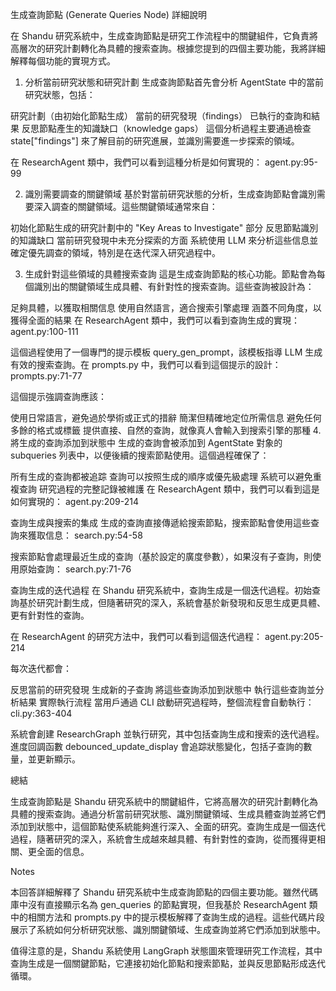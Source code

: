 生成查詢節點 (Generate Queries Node) 詳細說明

在 Shandu 研究系統中，生成查詢節點是研究工作流程中的關鍵組件，它負責將高層次的研究計劃轉化為具體的搜索查詢。根據您提到的四個主要功能，我將詳細解釋每個功能的實現方式。

1. 分析當前研究狀態和研究計劃
生成查詢節點首先會分析 AgentState 中的當前研究狀態，包括：

研究計劃（由初始化節點生成）
當前的研究發現（findings）
已執行的查詢和結果
反思節點產生的知識缺口（knowledge gaps）
這個分析過程主要通過檢查 state["findings"] 來了解目前的研究進展，並識別需要進一步探索的領域。

在 ResearchAgent 類中，我們可以看到這種分析是如何實現的： agent.py:95-99

2. 識別需要調查的關鍵領域
基於對當前研究狀態的分析，生成查詢節點會識別需要深入調查的關鍵領域。這些關鍵領域通常來自：

初始化節點生成的研究計劃中的 "Key Areas to Investigate" 部分
反思節點識別的知識缺口
當前研究發現中未充分探索的方面
系統使用 LLM 來分析這些信息並確定優先調查的領域，特別是在迭代深入研究過程中。

3. 生成針對這些領域的具體搜索查詢
這是生成查詢節點的核心功能。節點會為每個識別出的關鍵領域生成具體、有針對性的搜索查詢。這些查詢被設計為：

足夠具體，以獲取相關信息
使用自然語言，適合搜索引擎處理
涵蓋不同角度，以獲得全面的結果
在 ResearchAgent 類中，我們可以看到查詢生成的實現： agent.py:100-111

這個過程使用了一個專門的提示模板 query_gen_prompt，該模板指導 LLM 生成有效的搜索查詢。在 prompts.py 中，我們可以看到這個提示的設計： prompts.py:71-77

這個提示強調查詢應該：

使用日常語言，避免過於學術或正式的措辭
簡潔但精確地定位所需信息
避免任何多餘的格式或標籤
提供直接、自然的查詢，就像真人會輸入到搜索引擎的那種
4. 將生成的查詢添加到狀態中
生成的查詢會被添加到 AgentState 對象的 subqueries 列表中，以便後續的搜索節點使用。這個過程確保了：

所有生成的查詢都被追踪
查詢可以按照生成的順序或優先級處理
系統可以避免重複查詢
研究過程的完整記錄被維護
在 ResearchAgent 類中，我們可以看到這是如何實現的： agent.py:209-214

查詢生成與搜索的集成
生成的查詢直接傳遞給搜索節點，搜索節點會使用這些查詢來獲取信息： search.py:54-58

搜索節點會處理最近生成的查詢（基於設定的廣度參數），如果沒有子查詢，則使用原始查詢： search.py:71-76

查詢生成的迭代過程
在 Shandu 研究系統中，查詢生成是一個迭代過程。初始查詢基於研究計劃生成，但隨著研究的深入，系統會基於新發現和反思生成更具體、更有針對性的查詢。

在 ResearchAgent 的研究方法中，我們可以看到這個迭代過程： agent.py:205-214

每次迭代都會：

反思當前的研究發現
生成新的子查詢
將這些查詢添加到狀態中
執行這些查詢並分析結果
實際執行流程
當用戶通過 CLI 啟動研究過程時，整個流程會自動執行： cli.py:363-404

系統會創建 ResearchGraph 並執行研究，其中包括查詢生成和搜索的迭代過程。進度回調函數 debounced_update_display 會追踪狀態變化，包括子查詢的數量，並更新顯示。

總結

生成查詢節點是 Shandu 研究系統中的關鍵組件，它將高層次的研究計劃轉化為具體的搜索查詢。通過分析當前研究狀態、識別關鍵領域、生成具體查詢並將它們添加到狀態中，這個節點使系統能夠進行深入、全面的研究。查詢生成是一個迭代過程，隨著研究的深入，系統會生成越來越具體、有針對性的查詢，從而獲得更相關、更全面的信息。

Notes

本回答詳細解釋了 Shandu 研究系統中生成查詢節點的四個主要功能。雖然代碼庫中沒有直接顯示名為 gen_queries 的節點實現，但我基於 ResearchAgent 類中的相關方法和 prompts.py 中的提示模板解釋了查詢生成的過程。這些代碼片段展示了系統如何分析研究狀態、識別關鍵領域、生成查詢並將它們添加到狀態中。

值得注意的是，Shandu 系統使用 LangGraph 狀態圖來管理研究工作流程，其中查詢生成是一個關鍵節點，它連接初始化節點和搜索節點，並與反思節點形成迭代循環。

